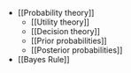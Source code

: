 - [[Probability theory]]
	- [[Utility theory]]
	- [[Decision theory]]
	- [[Prior probabilities]]
	- [[Posterior probabilities]]
- [[Bayes Rule]]

 